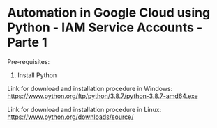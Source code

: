 # Automation in Google Cloud using  Python - IAM Service Accounts - Parte 1

Pre-requisites:
1) Install Python

Link for download and installation procedure in Windows:
https://www.python.org/ftp/python/3.8.7/python-3.8.7-amd64.exe

Link for download and installation procedure in Linux:
https://www.python.org/downloads/source/
